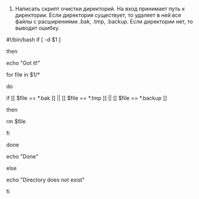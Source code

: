 1. Написать скрипт очистки директорий. На вход принимает путь к директории.
Если директория существует, то удаляет в ней все файлы с расширениями .bak, .tmp, .backup. Если директории нет, то выводит ошибку.

#!/bin/bash
if [ -d $1 ]

then

echo "Got it!"

for file in $1/*

do

if [[ $file == *.bak ]] || [[ $file == *.tmp ]] || [[ $file == *.backup ]]

then

rm $file

fi

done

echo "Done"

else

echo "Directory does not exist"

fi
